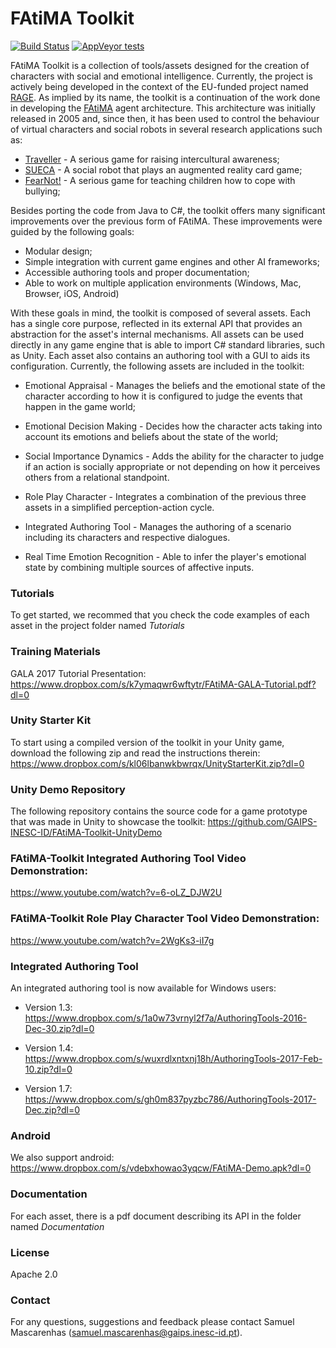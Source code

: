 # FAtiMA Toolkit

[![Build Status](https://travis-ci.org/GAIPS-INESC-ID/FAtiMA-Toolkit.svg?branch=master)](https://travis-ci.org/GAIPS-INESC-ID/FAtiMA-Toolkit) [![AppVeyor tests](https://img.shields.io/appveyor/tests/samuelfm/fatima-toolkit.svg)](https://ci.appveyor.com/project/samuelfm/fatima-toolkit/build/tests)


FAtiMA Toolkit is a collection of tools/assets designed for the creation of characters with social and emotional intelligence. Currently, the project is actively being developed in the context of the EU-funded project named [RAGE][rage-link]. As implied by its name, the toolkit is a continuation of the work done in developing the [FAtiMA][fatima-link] agent architecture. This architecture was initially released in 2005 and, since then, it has been used to control the behaviour of virtual characters and social robots in several research applications such as:  

- [Traveller][traveller-link] - A serious game for raising intercultural awareness;
- [SUECA][sueca-link]  - A social robot that plays an augmented reality card game;
- [FearNot!][fear-not] - A serious game for teaching children how to cope with bullying;

Besides porting the code from Java to C#, the toolkit offers many significant improvements over the previous form of FAtiMA. These improvements were guided by the following goals:

- Modular design;
- Simple integration with current game engines and other AI frameworks;
- Accessible authoring tools and proper documentation;
- Able to work on multiple application environments (Windows, Mac, Browser, iOS, Android)

With these goals in mind, the toolkit is composed of several assets. Each has a single core purpose, reflected in its external API that provides an abstraction for the asset's internal mechanisms. All assets can be used directly in any game engine that is able to import C# standard libraries, such as Unity. Each asset also contains an authoring tool with a GUI to aids its configuration. Currently, the following assets are included in the toolkit:

- Emotional Appraisal - Manages the beliefs and the emotional state of the character according to how it is configured to judge the events that happen in the game world;

- Emotional Decision Making - Decides how the character acts taking into account its emotions and beliefs about the state of the world;

- Social Importance Dynamics - Adds the ability for the character to judge if an action is socially appropriate or not depending on how it perceives others from a relational standpoint.

- Role Play Character - Integrates a combination of the previous three assets in a simplified perception-action cycle.

- Integrated Authoring Tool - Manages the authoring of a scenario including its characters and respective dialogues.

- Real Time Emotion Recognition - Able to infer the player's emotional state by combining multiple sources of affective inputs.

### Tutorials
To get started, we recommed that you check the code examples of each asset in the project folder named *Tutorials*

### Training Materials
GALA 2017 Tutorial Presentation: https://www.dropbox.com/s/k7ymaqwr6wftytr/FAtiMA-GALA-Tutorial.pdf?dl=0

### Unity Starter Kit
To start using a compiled version of the toolkit in your Unity game, download the following zip and read the instructions therein:
https://www.dropbox.com/s/kl06lbanwkbwrqx/UnityStarterKit.zip?dl=0

### Unity Demo Repository
The following repository contains the source code for a game prototype that was made in Unity to showcase the toolkit: 
https://github.com/GAIPS-INESC-ID/FAtiMA-Toolkit-UnityDemo

### FAtiMA-Toolkit Integrated Authoring Tool Video Demonstration:
https://www.youtube.com/watch?v=6-oLZ_DJW2U

### FAtiMA-Toolkit Role Play Character Tool Video Demonstration:
https://www.youtube.com/watch?v=2WgKs3-iI7g

### Integrated Authoring Tool
An integrated authoring tool is now available for Windows users: 

- Version 1.3: https://www.dropbox.com/s/1a0w73vrnyl2f7a/AuthoringTools-2016-Dec-30.zip?dl=0

- Version 1.4: https://www.dropbox.com/s/wuxrdlxntxnj18h/AuthoringTools-2017-Feb-10.zip?dl=0

- Version 1.7: https://www.dropbox.com/s/gh0m837pyzbc786/AuthoringTools-2017-Dec.zip?dl=0

### Android
We also support android: https://www.dropbox.com/s/vdebxhowao3yqcw/FAtiMA-Demo.apk?dl=0

### Documentation
For each asset, there is a pdf document describing its API in the folder named *Documentation*

### License
Apache 2.0

### Contact
For any questions, suggestions and feedback please contact Samuel Mascarenhas (samuel.mascarenhas@gaips.inesc-id.pt). 

[rage-link]: <http://rageproject.eu//>
[fatima-link]: <http://link.springer.com/chapter/10.1007%2F978-3-319-12973-0_3>
[fear-not]: <https://www.youtube.com/watch?v=x0Hzw4WG4iI>
[sueca-link]: <https://vimeo.com/153148841>
[traveller-link]: <http://ecute.eu/traveller/>
